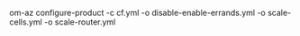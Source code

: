 om-az configure-product -c cf.yml -o disable-enable-errands.yml -o scale-cells.yml -o scale-router.yml